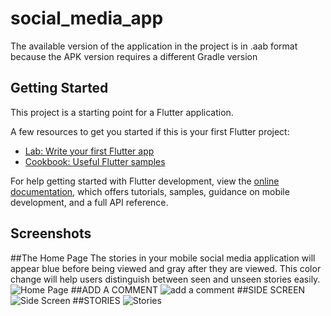 # social_media_app
The available version of the application in the project is in .aab format because the APK version requires a different Gradle version
## Getting Started

This project is a starting point for a Flutter application.

A few resources to get you started if this is your first Flutter project:

- [Lab: Write your first Flutter app](https://docs.flutter.dev/get-started/codelab)
- [Cookbook: Useful Flutter samples](https://docs.flutter.dev/cookbook)

For help getting started with Flutter development, view the
[online documentation](https://docs.flutter.dev/), which offers tutorials,
samples, guidance on mobile development, and a full API reference.

## Screenshots
##The Home Page 
The stories in your mobile social media application will appear blue before being viewed and gray after they are viewed. This color change will help users distinguish between seen and unseen stories easily.
![Home Page](Screenshot_1729422799.png)
##ADD A COMMENT
![add a comment](Screenshot_1729422854.png)
##SIDE SCREEN
![Side Screen](Screenshot_1729422818.png)
##STORIES
![Stories](Screenshot_1729422864.png)
